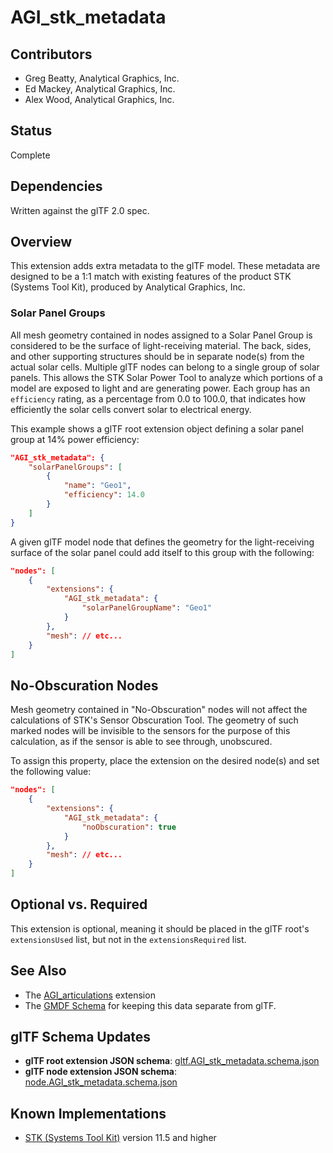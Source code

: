# AGI\_stk\_metadata

## Contributors

* Greg Beatty, Analytical Graphics, Inc.
* Ed Mackey, Analytical Graphics, Inc.
* Alex Wood, Analytical Graphics, Inc.

## Status

Complete

## Dependencies

Written against the glTF 2.0 spec.

## Overview

This extension adds extra metadata to the glTF model.  These metadata are designed to be a 1:1 match with existing features of the product STK (Systems Tool Kit), produced by Analytical Graphics, Inc.

### Solar Panel Groups

All mesh geometry contained in nodes assigned to a Solar Panel Group is considered to be the surface of light-receiving material.  The back, sides, and other supporting structures should be in separate node(s) from the actual solar cells.  Multiple glTF nodes can belong to a single group of solar panels.  This allows the STK Solar Power Tool to analyze which portions of a model are exposed to light and are generating power.  Each group has an `efficiency` rating, as a percentage from 0.0 to 100.0, that indicates how efficiently the solar cells convert solar to electrical energy.

This example shows a glTF root extension object defining a solar panel group at 14% power efficiency:

```json
"AGI_stk_metadata": {
    "solarPanelGroups": [
        {
            "name": "Geo1",
            "efficiency": 14.0
        }
    ]
}
```

A given glTF model node that defines the geometry for the light-receiving surface of the solar panel could add itself to this group with the following:

```json
"nodes": [
    {
        "extensions": {
            "AGI_stk_metadata": {
                "solarPanelGroupName": "Geo1"
            }
        },
        "mesh": // etc...
    }
]
```

## No-Obscuration Nodes

Mesh geometry contained in "No-Obscuration" nodes will not affect the calculations of STK's Sensor Obscuration Tool.  The geometry of such marked nodes will be invisible to the sensors for the purpose of this calculation, as if the sensor is able to see through, unobscured.

To assign this property, place the extension on the desired node(s) and set the following value:

```json
"nodes": [
    {
        "extensions": {
            "AGI_stk_metadata": {
                "noObscuration": true
            }
        },
        "mesh": // etc...
    }
]
```

## Optional vs. Required

This extension is optional, meaning it should be placed in the glTF root's `extensionsUsed` list, but not in the `extensionsRequired` list.

## See Also

- The [AGI_articulations](../AGI_articulations/) extension
- The [GMDF Schema](https://github.com/AnalyticalGraphicsInc/gmdf) for keeping this data separate from glTF.

## glTF Schema Updates

- **glTF root extension JSON schema**: [gltf.AGI_stk_metadata.schema.json](schema/gltf.AGI_stk_metadata.schema.json)
- **glTF node extension JSON schema**: [node.AGI_stk_metadata.schema.json](schema/node.AGI_stk_metadata.schema.json)

## Known Implementations

* [STK (Systems Tool Kit)](https://www.agi.com/products/engineering-tools) version 11.5 and higher
